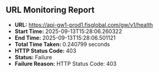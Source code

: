 ## URL Monitoring Report

- **URL:** https://api-gw1-prod1.fisglobal.com/gw/v1/health
- **Start Time:** 2025-09-13T15:28:06.260322
- **End Time:** 2025-09-13T15:28:06.501121
- **Total Time Taken:** 0.240799 seconds
- **HTTP Status Code:** 403
- **Status:** Failure
- **Failure Reason:** HTTP Status Code: 403
